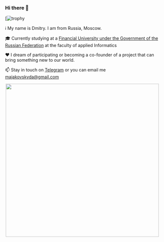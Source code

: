 ### Hi there 👋

[![trophy](https://github-profile-trophy.vercel.app/?username=ryo-ma&theme=matrix)

ℹ️ My name is Dmitry. I am from Russia, Moscow.

🎓 Currently studying at a [Financial University under the Government of the Russian Federation](https://en.fa.ru/) at the faculty of applied Informatics

❤️ I dream of participating or becoming a co-founder of a project that can bring something new to our world.

📫 Stay in touch on [Telegram](https://sun9-79.userapi.com/impg/7eOc6LnB8CSe2Y6UsM--EUzlhvogKfofPmBF5w/-6gPMwHOV-w.jpg?size=998x2160&quality=95&sign=1d7087afd30c7b7e6f37c16b4a49f4a7&type=album)  or you can email me majakovskyda@gmail.com

<div id="header" align="center">
  <img src="https://media.giphy.com/media/qgQUggAC3Pfv687qPC/giphy.gif" width="500"/>
</div>



